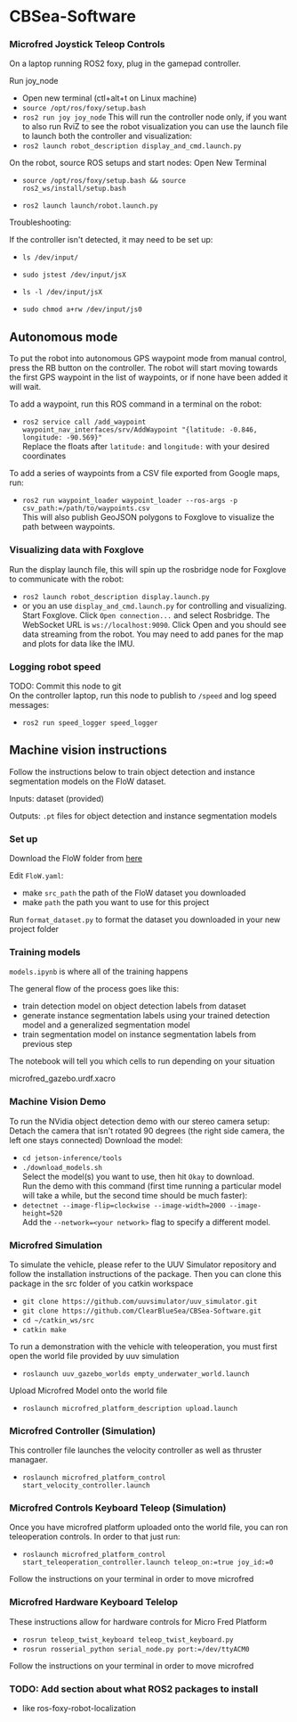 # CBSea-Software

### Microfred Joystick Teleop Controls

On a laptop running ROS2 foxy, plug in the gamepad controller.

Run joy_node
- Open new terminal (ctl+alt+t on Linux machine)
- ```source /opt/ros/foxy/setup.bash```
- ```ros2 run joy joy_node```
This will run the controller node only, if you want to also run RviZ to see the robot visualization you can use the launch file to launch both the controller and visualization:
- ```ros2 launch robot_description display_and_cmd.launch.py```

On the robot, source ROS setups and start nodes:
   Open New Terminal
- ```source /opt/ros/foxy/setup.bash && source ros2_ws/install/setup.bash```

- ```ros2 launch launch/robot.launch.py```

Troubleshooting:

If the controller isn't detected, it may need to be set up:

- ```ls /dev/input/```

- ```sudo jstest /dev/input/jsX```

- ```ls -l /dev/input/jsX```

- ```sudo chmod a+rw /dev/input/js0```

## Autonomous mode

To put the robot into autonomous GPS waypoint mode from manual control, press the RB button on the controller. The robot will start moving towards the first GPS waypoint in the list of waypoints, or if none have been added it will wait.  

To add a waypoint, run this ROS command in a terminal on the robot:
- ```ros2 service call /add_waypoint waypoint_nav_interfaces/srv/AddWaypoint "{latitude: -0.846, longitude: -90.569}"```  
Replace the floats after ```latitude:``` and ```longitude:``` with your desired coordinates

To add a series of waypoints from a CSV file exported from Google maps, run:  
- ```ros2 run waypoint_loader waypoint_loader --ros-args -p csv_path:=/path/to/waypoints.csv```  
This will also publish GeoJSON polygons to Foxglove to visualize the path between waypoints. 

### Visualizing data with Foxglove

Run the display launch file, this will spin up the rosbridge node for Foxglove to communicate with the robot:
- ```ros2 launch robot_description display.launch.py```
- or you an use ```display_and_cmd.launch.py``` for controlling and visualizing. 
Start Foxglove. Click `Open connection...` and select Rosbridge. The WebSocket URL is `ws://localhost:9090`. Click Open and you should see data streaming from the robot. You may need to add panes for the map and plots for data like the IMU.

### Logging robot speed
TODO: Commit this node to git  
On the controller laptop, run this node to publish to `/speed` and log speed messages:
- ```ros2 run speed_logger speed_logger```


## Machine vision instructions

Follow the instructions below to train object detection and instance segmentation models on the FloW dataset.

Inputs: dataset (provided)

Outputs: ```.pt``` files for object detection and instance segmentation models

### Set up

Download the FloW folder from [here](https://drive.google.com/drive/u/2/folders/1ZFSAsUG19YPjx-GEFRZE5SJNu9cg3KS6)

Edit ```FloW.yaml```:
- make ```src_path``` the path of the FloW dataset you downloaded
- make ```path``` the path you want to use for this project

Run ```format_dataset.py``` to format the dataset you downloaded in your new project folder

### Training models

```models.ipynb``` is where all of the training happens

The general flow of the process goes like this:
- train detection model on object detection labels from dataset
- generate instance segmentation labels using your trained detection model and a generalized segmentation model
- train segmentation model on instance segmentation labels from previous step

The notebook will tell you which cells to run depending on your situation


microfred_gazebo.urdf.xacro

### Machine Vision Demo

To run the NVidia object detection demo with our stereo camera setup:
Detach the camera that isn't rotated 90 degrees (the right side camera, the left one stays connected)
Download the model:
- ```cd jetson-inference/tools```
- ```./download_models.sh```  
  Select the model(s) you want to use, then hit `Okay` to download.  
  Run the demo with this command (first time running a particular model will take a while, but the second time should be much faster):  
- ```detectnet --image-flip=clockwise --image-width=2000 --image-height=520```  
Add the ```--network=<your network>``` flag to specify a different model.  

### Microfred Simulation

To simulate the vehicle, please refer to the UUV Simulator repository and follow the installation instructions of the package. Then you can clone this package in the src folder of you catkin workspace
- ```git clone https://github.com/uuvsimulator/uuv_simulator.git```
- ```git clone https://github.com/ClearBlueSea/CBSea-Software.git```
- ```cd ~/catkin_ws/src```
- ```catkin make```
  
To run a demonstration with the vehicle with teleoperation, you must first open the world file provided by uuv simulation
- ```roslaunch uuv_gazebo_worlds empty_underwater_world.launch```
  
Upload Microfred Model onto the world file
-  ```roslaunch microfred_platform_description upload.launch```

  
### Microfred Controller (Simulation)
This controller file launches the velocity controller as well as thruster managaer. 

- ```roslaunch microfred_platform_control start_velocity_controller.launch```

### Microfred Controls Keyboard Teleop (Simulation)

Once you have microfred platform uploaded onto the world file, you can ron teleoperation controls. In order to that just run:
- ```roslaunch microfred_platform_control start_teleoperation_controller.launch teleop_on:=true joy_id:=0```
  
Follow the instructions on your terminal in order to move microfred



### Microfred Hardware Keyboard Telelop
These instructions allow for hardware controls for Micro Fred Platform
- ```rosrun teleop_twist_keyboard teleop_twist_keyboard.py```
- ```rosrun rosserial_python serial_node.py port:=/dev/ttyACM0```
  
  
Follow the instructions on your terminal in order to move microfred

### TODO: Add section about what ROS2 packages to install
- like ros-foxy-robot-localization
